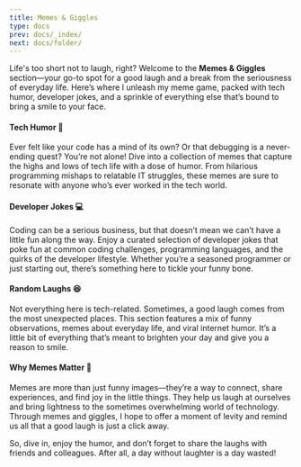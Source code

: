 ```yaml
---
title: Memes & Giggles
type: docs
prev: docs/_index/
next: docs/folder/
---
```


Life's too short not to laugh, right? Welcome to the **Memes & Giggles** section—your go-to spot for a good laugh and a break from the seriousness of everyday life. Here’s where I unleash my meme game, packed with tech humor, developer jokes, and a sprinkle of everything else that’s bound to bring a smile to your face.

#### **Tech Humor 🤖**
Ever felt like your code has a mind of its own? Or that debugging is a never-ending quest? You’re not alone! Dive into a collection of memes that capture the highs and lows of tech life with a dose of humor. From hilarious programming mishaps to relatable IT struggles, these memes are sure to resonate with anyone who’s ever worked in the tech world.

#### **Developer Jokes 💻**
Coding can be a serious business, but that doesn’t mean we can’t have a little fun along the way. Enjoy a curated selection of developer jokes that poke fun at common coding challenges, programming languages, and the quirks of the developer lifestyle. Whether you’re a seasoned programmer or just starting out, there’s something here to tickle your funny bone.

#### **Random Laughs 😆**
Not everything here is tech-related. Sometimes, a good laugh comes from the most unexpected places. This section features a mix of funny observations, memes about everyday life, and viral internet humor. It’s a little bit of everything that’s meant to brighten your day and give you a reason to smile.

#### **Why Memes Matter 🎉**
Memes are more than just funny images—they’re a way to connect, share experiences, and find joy in the little things. They help us laugh at ourselves and bring lightness to the sometimes overwhelming world of technology. Through memes and giggles, I hope to offer a moment of levity and remind us all that a good laugh is just a click away.

So, dive in, enjoy the humor, and don’t forget to share the laughs with friends and colleagues. After all, a day without laughter is a day wasted!


